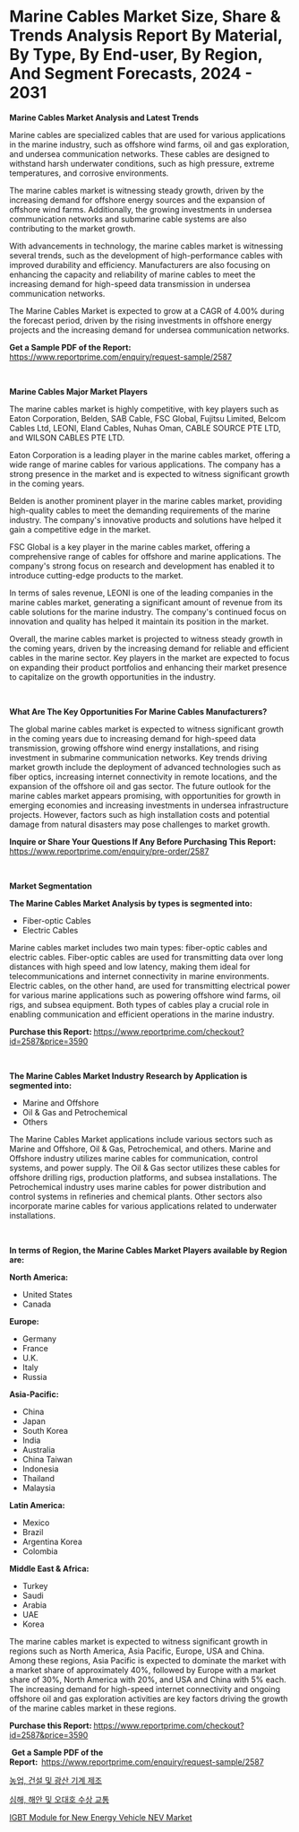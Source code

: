 <p><h1>Marine Cables Market Size, Share & Trends Analysis Report By Material, By Type, By End-user, By Region, And Segment Forecasts, 2024 - 2031</h1></p><p><strong>Marine Cables Market Analysis and Latest Trends</strong></p>
<p><p>Marine cables are specialized cables that are used for various applications in the marine industry, such as offshore wind farms, oil and gas exploration, and undersea communication networks. These cables are designed to withstand harsh underwater conditions, such as high pressure, extreme temperatures, and corrosive environments.</p><p>The marine cables market is witnessing steady growth, driven by the increasing demand for offshore energy sources and the expansion of offshore wind farms. Additionally, the growing investments in undersea communication networks and submarine cable systems are also contributing to the market growth.</p><p>With advancements in technology, the marine cables market is witnessing several trends, such as the development of high-performance cables with improved durability and efficiency. Manufacturers are also focusing on enhancing the capacity and reliability of marine cables to meet the increasing demand for high-speed data transmission in undersea communication networks.</p><p>The Marine Cables Market is expected to grow at a CAGR of 4.00% during the forecast period, driven by the rising investments in offshore energy projects and the increasing demand for undersea communication networks.</p></p>
<p><strong>Get a Sample PDF of the Report:&nbsp;</strong> <a href="https://www.reportprime.com/enquiry/request-sample/2587">https://www.reportprime.com/enquiry/request-sample/2587</a></p>
<p>&nbsp;</p>
<p><strong>Marine Cables Major Market Players</strong></p>
<p><p>The marine cables market is highly competitive, with key players such as Eaton Corporation, Belden, SAB Cable, FSC Global, Fujitsu Limited, Belcom Cables Ltd, LEONI, Eland Cables, Nuhas Oman, CABLE SOURCE PTE LTD, and WILSON CABLES PTE LTD.</p><p>Eaton Corporation is a leading player in the marine cables market, offering a wide range of marine cables for various applications. The company has a strong presence in the market and is expected to witness significant growth in the coming years.</p><p>Belden is another prominent player in the marine cables market, providing high-quality cables to meet the demanding requirements of the marine industry. The company's innovative products and solutions have helped it gain a competitive edge in the market.</p><p>FSC Global is a key player in the marine cables market, offering a comprehensive range of cables for offshore and marine applications. The company's strong focus on research and development has enabled it to introduce cutting-edge products to the market.</p><p>In terms of sales revenue, LEONI is one of the leading companies in the marine cables market, generating a significant amount of revenue from its cable solutions for the marine industry. The company's continued focus on innovation and quality has helped it maintain its position in the market.</p><p>Overall, the marine cables market is projected to witness steady growth in the coming years, driven by the increasing demand for reliable and efficient cables in the marine sector. Key players in the market are expected to focus on expanding their product portfolios and enhancing their market presence to capitalize on the growth opportunities in the industry.</p></p>
<p>&nbsp;</p>
<p><strong>What Are The Key Opportunities For Marine Cables Manufacturers?</strong></p>
<p><p>The global marine cables market is expected to witness significant growth in the coming years due to increasing demand for high-speed data transmission, growing offshore wind energy installations, and rising investment in submarine communication networks. Key trends driving market growth include the deployment of advanced technologies such as fiber optics, increasing internet connectivity in remote locations, and the expansion of the offshore oil and gas sector. The future outlook for the marine cables market appears promising, with opportunities for growth in emerging economies and increasing investments in undersea infrastructure projects. However, factors such as high installation costs and potential damage from natural disasters may pose challenges to market growth.</p></p>
<p><strong>Inquire or Share Your Questions If Any Before Purchasing This Report:</strong> <a href="https://www.reportprime.com/enquiry/pre-order/2587">https://www.reportprime.com/enquiry/pre-order/2587</a></p>
<p>&nbsp;</p>
<p><strong>Market Segmentation</strong></p>
<p><strong>The Marine Cables Market Analysis by types is segmented into:</strong></p>
<p><ul><li>Fiber-optic Cables</li><li>Electric Cables</li></ul></p>
<p><p>Marine cables market includes two main types: fiber-optic cables and electric cables. Fiber-optic cables are used for transmitting data over long distances with high speed and low latency, making them ideal for telecommunications and internet connectivity in marine environments. Electric cables, on the other hand, are used for transmitting electrical power for various marine applications such as powering offshore wind farms, oil rigs, and subsea equipment. Both types of cables play a crucial role in enabling communication and efficient operations in the marine industry.</p></p>
<p><strong>Purchase this Report:&nbsp;</strong><a href="https://www.reportprime.com/checkout?id=2587&price=3590">https://www.reportprime.com/checkout?id=2587&price=3590</a></p>
<p>&nbsp;</p>
<p><strong>The Marine Cables Market Industry Research by Application is segmented into:</strong></p>
<p><ul><li>Marine and Offshore</li><li>Oil & Gas and Petrochemical</li><li>Others</li></ul></p>
<p><p>The Marine Cables Market applications include various sectors such as Marine and Offshore, Oil & Gas, Petrochemical, and others. Marine and Offshore industry utilizes marine cables for communication, control systems, and power supply. The Oil & Gas sector utilizes these cables for offshore drilling rigs, production platforms, and subsea installations. The Petrochemical industry uses marine cables for power distribution and control systems in refineries and chemical plants. Other sectors also incorporate marine cables for various applications related to underwater installations.</p></p>
<p>&nbsp;</p>
<p><strong>In terms of Region, the Marine Cables Market Players available by Region are:</strong></p>
<p>
    <p> <strong> North America: </strong>
        <ul>
            <li>United States</li>
            <li>Canada</li>
        </ul>
        </p> 
    <p> <strong> Europe: </strong>
        <ul>
            <li>Germany</li>
            <li>France</li>
            <li>U.K.</li>
            <li>Italy</li>
            <li>Russia</li>
        </ul>
        </p> 
    <p> <strong> Asia-Pacific: </strong>
        <ul>
            <li>China</li>
            <li>Japan</li>
            <li>South Korea</li>
            <li>India</li>
            <li>Australia</li>
            <li>China Taiwan</li>
            <li>Indonesia</li>
            <li>Thailand</li>
            <li>Malaysia</li>
        </ul>
        </p> 
    <p> <strong> Latin America: </strong>
        <ul>
            <li>Mexico</li>
            <li>Brazil</li>
            <li>Argentina Korea</li>
            <li>Colombia</li>
        </ul>
        </p> 
    <p> <strong> Middle East & Africa: </strong>
        <ul>
            <li>Turkey</li>
            <li>Saudi</li>
            <li>Arabia</li>
            <li>UAE</li>
            <li>Korea</li>
        </ul>
    </p>
    </p>
<p><p>The marine cables market is expected to witness significant growth in regions such as North America, Asia Pacific, Europe, USA and China. Among these regions, Asia Pacific is expected to dominate the market with a market share of approximately 40%, followed by Europe with a market share of 30%, North America with 20%, and USA and China with 5% each. The increasing demand for high-speed internet connectivity and ongoing offshore oil and gas exploration activities are key factors driving the growth of the marine cables market in these regions.</p></p>
<p><strong>Purchase this Report: </strong><a href="https://www.reportprime.com/checkout?id=2587&price=3590">https://www.reportprime.com/checkout?id=2587&price=3590</a></p>
<p>&nbsp;<strong>Get a Sample PDF of the Report:&nbsp;&nbsp;</strong><a href="https://www.reportprime.com/enquiry/request-sample/2587">https://www.reportprime.com/enquiry/request-sample/2587</a></p>
<p><strong></strong></p>
<p><p><a href="https://github.com/sammyUltyylrich9067856/Market-Research-Report-List-1/blob/main/827996610966.md">농업, 건설 및 광산 기계 제조</a></p><p><a href="https://github.com/Elenrrera7685/Market-Research-Report-List-1/blob/main/622061810965.md">심해, 해안 및 오대호 수상 교통</a></p><p><a href="https://medium.com/@candicecromwelld63/igbt-module-for-new-energy-vehicle-nev-market-report-reveals-the-latest-trends-and-growth-87f291f34371">IGBT Module for New Energy Vehicle NEV Market</a></p></p>